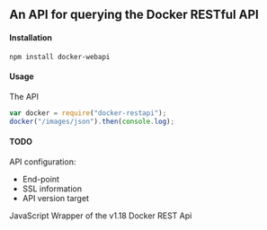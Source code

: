 ## An API for querying the Docker RESTful API

#### Installation
```
npm install docker-webapi 
```

#### Usage

The API 

```javascript
var docker = require("docker-restapi");
docker("/images/json").then(console.log);
```

#### TODO

API configuration:
* End-point
* SSL information
* API version target

JavaScript Wrapper of the v1.18 Docker REST Api